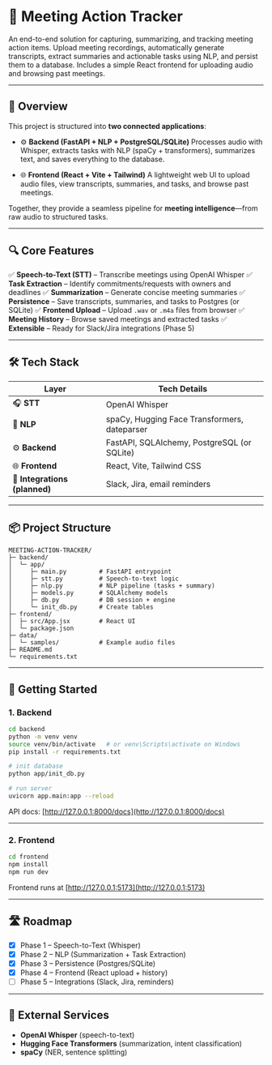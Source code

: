 # 🎤 Meeting Action Tracker

An end-to-end solution for capturing, summarizing, and tracking meeting action items.
Upload meeting recordings, automatically generate transcripts, extract summaries and actionable tasks using NLP, and persist them to a database.
Includes a simple React frontend for uploading audio and browsing past meetings.

---

## 🧩 Overview

This project is structured into **two connected applications**:

* ⚙️ **Backend (FastAPI + NLP + PostgreSQL/SQLite)**
  Processes audio with Whisper, extracts tasks with NLP (spaCy + transformers), summarizes text, and saves everything to the database.

* 🌐 **Frontend (React + Vite + Tailwind)**
  A lightweight web UI to upload audio files, view transcripts, summaries, and tasks, and browse past meetings.

Together, they provide a seamless pipeline for **meeting intelligence**—from raw audio to structured tasks.

---

## 🔍 Core Features

✅ **Speech-to-Text (STT)** – Transcribe meetings using OpenAI Whisper
✅ **Task Extraction** – Identify commitments/requests with owners and deadlines
✅ **Summarization** – Generate concise meeting summaries
✅ **Persistence** – Save transcripts, summaries, and tasks to Postgres (or SQLite)
✅ **Frontend Upload** – Upload `.wav` or `.m4a` files from browser
✅ **Meeting History** – Browse saved meetings and extracted tasks
✅ **Extensible** – Ready for Slack/Jira integrations (Phase 5)

---

## 🛠 Tech Stack

| Layer                         | Tech Details                                 |
| ----------------------------- | -------------------------------------------- |
| 🎧 **STT**                    | OpenAI Whisper                               |
| 🧠 **NLP**                    | spaCy, Hugging Face Transformers, dateparser |
| ⚙️ **Backend**                | FastAPI, SQLAlchemy, PostgreSQL (or SQLite)  |
| 🌐 **Frontend**               | React, Vite, Tailwind CSS                    |
| 🔗 **Integrations (planned)** | Slack, Jira, email reminders                 |

---

## 📦 Project Structure

```
MEETING-ACTION-TRACKER/
├─ backend/
│  └─ app/
│     ├─ main.py         # FastAPI entrypoint
│     ├─ stt.py          # Speech-to-text logic
│     ├─ nlp.py          # NLP pipeline (tasks + summary)
│     ├─ models.py       # SQLAlchemy models
│     ├─ db.py           # DB session + engine
│     └─ init_db.py      # Create tables
├─ frontend/
│  ├─ src/App.jsx        # React UI
│  └─ package.json
├─ data/
│  └─ samples/           # Example audio files
├─ README.md
└─ requirements.txt
```

---

## 🚀 Getting Started

### 1. Backend

```bash
cd backend
python -m venv venv
source venv/bin/activate   # or venv\Scripts\activate on Windows
pip install -r requirements.txt

# init database
python app/init_db.py

# run server
uvicorn app.main:app --reload
```

API docs: [http://127.0.0.1:8000/docs](http://127.0.0.1:8000/docs)

---

### 2. Frontend

```bash
cd frontend
npm install
npm run dev
```

Frontend runs at [http://127.0.0.1:5173](http://127.0.0.1:5173)

---

## 🛣 Roadmap

* [x] Phase 1 – Speech-to-Text (Whisper)
* [x] Phase 2 – NLP (Summarization + Task Extraction)
* [x] Phase 3 – Persistence (Postgres/SQLite)
* [x] Phase 4 – Frontend (React upload + history)
* [ ] Phase 5 – Integrations (Slack, Jira, reminders)

---

## 📡 External Services

* **OpenAI Whisper** (speech-to-text)
* **Hugging Face Transformers** (summarization, intent classification)
* **spaCy** (NER, sentence splitting)

